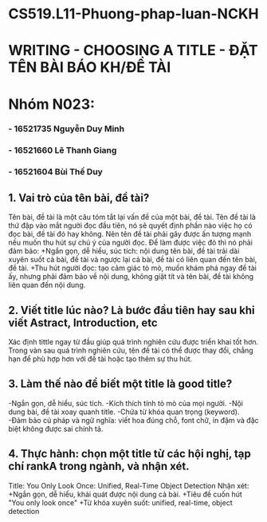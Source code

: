 # CS519.L11-Phuong-phap-luan-NCKH
# WRITING - CHOOSING A TITLE - ĐẶT TÊN BÀI BÁO KH/ĐỀ TÀI
# Nhóm N023:
### - 16521735	Nguyễn Duy Minh
### - 16521660	Lê Thanh Giang
### - 16521604	Bùi Thế Duy

## 1. Vai trò của tên bài, đề tài?
Tên bài, đề tài là một câu tóm tắt lại vấn đề của một bài, đề tài.
Tên đề tài là thứ đập vào mắt người đọc đầu tiên, nó sẽ quyết định phần nào việc họ có đọc bài, đề tài đó hay không.
Nên tên đề tài phải gây được ấn tượng mạnh nếu muốn thu hút sự chú ý của người đọc.
Để làm được việc đó thì nó phải đảm bảo:
+Ngắn gọn, dễ hiểu, súc tích: nội dung tên bài, đề tài trải dài xuyên suốt cả bài, đề tài và ngược lại cả bài, đề tài có liên quan đến tên bài, đề tài.
+Thu hút người đọc: tạo cảm giác tò mò, muốn khám phá ngay đề tài ấy, nhưng phải đảm bảo về nội dung, không giật tít và tên bài, đề tài không liên quan đến nội dung.


## 2. Viết title lúc nào? Là bước đầu tiên hay sau khi viết Astract, Introduction, etc
Xác định tittle ngay từ đầu  giúp quá trình nghiên cứu được triển khai tốt hơn. Trong vàn sau quá trình nghiên cứu, tên đề tài có thể được thay đổi, chẳng hạn để phù hợp hơn với đề tài hoặc tạo thêm sự thu hút.

## 3. Làm thế nào để biết một title là good title?
-Ngắn gọn, dễ hiểu, súc tích.
-Kích thích tính tò mò của mọi người.
-Nội dung bài, đề tài xoay quanh title.
-Chứa từ khóa quan trọng (keyword).
-Đảm bảo cú pháp và ngữ nghĩa: viết hoa đúng chỗ, font chữ, in đậm và đặc biệt không được sai chính tả.

## 4. Thực hành: chọn một title từ các hội nghị, tạp chí rankA trong ngành, và nhận xét.
Title: You Only Look Once: Unified, Real-Time Object Detection
Nhận xét:
+Ngắn gọn, dễ hiểu, khái quát được nội dung cả bài.
+Tiêu đề cuốn hút "You only look once"
+Từ khóa xuyên suốt: unified, real-time, object detection
